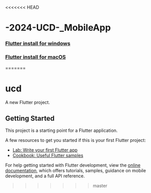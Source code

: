 <<<<<<< HEAD
# -2024-UCD-_MobileApp

### [Flutter install for windows](https://www.youtube.com/watch?v=8WVtQnMHuKs)


### [Flutter install for macOS](https://www.youtube.com/watch?v=fBz3dlQ-EDM)
=======
# ucd

A new Flutter project.

## Getting Started

This project is a starting point for a Flutter application.

A few resources to get you started if this is your first Flutter project:

- [Lab: Write your first Flutter app](https://docs.flutter.dev/get-started/codelab)
- [Cookbook: Useful Flutter samples](https://docs.flutter.dev/cookbook)

For help getting started with Flutter development, view the
[online documentation](https://docs.flutter.dev/), which offers tutorials,
samples, guidance on mobile development, and a full API reference.
>>>>>>> master
